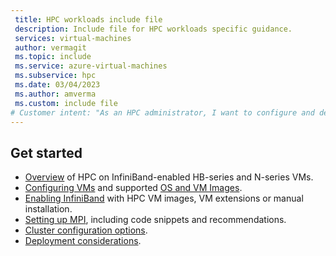 ```yaml
---
 title: HPC workloads include file
 description: Include file for HPC workloads specific guidance. 
 services: virtual-machines
 author: vermagit
 ms.topic: include
 ms.service: azure-virtual-machines
 ms.subservice: hpc
 ms.date: 03/04/2023
 ms.author: amverma
 ms.custom: include file
# Customer intent: "As an HPC administrator, I want to configure and deploy InfiniBand-enabled virtual machines, so that I can optimize performance for high-performance computing workloads."
---
```


## Get started

- [Overview](../overview-hb-hc.md) of HPC on InfiniBand-enabled HB-series and N-series VMs.
- [Configuring VMs](../configure.md) and supported [OS and VM Images](../configure.md#vm-images).
- [Enabling InfiniBand](../extensions/enable-infiniband.md) with HPC VM images, VM extensions or manual installation.
- [Setting up MPI](../setup-mpi.md), including code snippets and recommendations.
- [Cluster configuration options](../sizes-hpc.md#cluster-configuration-options).
- [Deployment considerations](../sizes-hpc.md#deployment-considerations).
